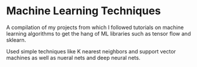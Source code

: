 # Machine Learning Techniques

A compilation of my projects from which I followed tutorials on machine learning algorithms to get the hang of ML libraries such as tensor flow and sklearn.

Used simple techniques like K nearest neighbors and support vector machines as well as nueral nets and deep neural nets.
